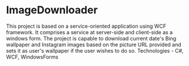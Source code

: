 # ImageDownloader
This project is based on a service-oriented application using WCF framework. It comprises a service at server-side and client-side as a windows form. The project is capable to download current date's Bing wallpaper and Instagram images based on the picture URL provided and sets it as user's wallpaper if the user wishes to do so.
Technologies - C#, WCF, WindowsForms
